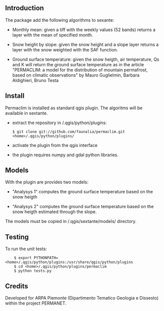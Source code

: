 Introduction
------------

  The package add the following algorithms to sexante:

  - Monthly mean: given a tiff with the weekly values (52 bands) returns
    a layer with the mean of specified month.

  - Snow height by slope: given the snow height and a slope layer returns
    a layer with the snow weighted with the SAF function.

  - Ground surface temperature: given the snow heigth, air temperature,
    Qs and K will return the ground surface temperature as in the article
       "PERMACLIM: a model for the distribution of mountain permafrost,
          based on climatic observations"  by Mauro Guglielmin, Barbara Aldighieri, Bruno Testa


Install
-------

  Permaclim is installed as standard qgis plugin. The algoritms will be
  available in sextante.

  - extract the repository in <home>/.qgis/python/plugins:

        $ git clone git://github.com/faunalia/permaclim.git <home>/.qgis/python/plugins/

  - activate the plugin from the qgis interface

  - the plugin requires numpy and gdal python libraries.


Models
------

  With the plugin are provides two models:

  - "Analysys 1" computes the ground surface temperature based on the snow
    heigth

  - "Analysys 2" computes the ground surface temperature based on the snow
    heigth estimated through the slope.

  The models must be copied in <home>/.qgis/sextante/models/ directory.


Testing
-------

  To run the unit tests:

        $ export PYTHONPATH=<home>/.qgis/python/plugins:/usr/share/qgis/python/plugins
        $ cd <home>/.qgis/python/plugins/permaclim
        $ python tests.py


Credits
-------

  Developed for ARPA Piemonte (Dipartimento Tematico Geologia e Dissesto)
  within the project PERMANET.
